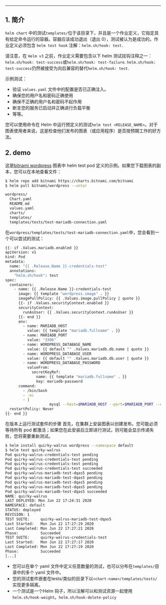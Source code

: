 


----

## 1. 简介 
`helm chart` 中的测试`templates/`位于该目录下，并且是一个作业定义，它指定具有给定命令运行的容器。容器应该成功退出（退出 0），测试被认为是成功的。作业定义必须包含 `helm test hook` 注解：`helm.sh/hook: test.`

请注意，在 `Helm v3` 之前，作业定义需要包含以下 helm 测试挂钩注释之一：`helm.sh/hook: test-success`或`helm.sh/hook: test-failure`. `helm.sh/hook: test-success`仍然被接受为向后兼容的替代`helm.sh/hook: test`.

示例测试：

 - 验证 `values.yaml` 文件中的配置是否已正确注入。
 - 确保您的用户名和密码正确使用
 - 确保不正确的用户名和密码不起作用
 - 断言您的服务已启动并正确进行负载平衡
 - 等等。

您可以使用命令在 Helm 中运行预定义的测试`helm test <RELEASE_NAME>`。对于图表使用者来说，这是检查他们发布的图表（或应用程序）是否按预期工作的好方法。


## 2. demo
这是[bitnami wordpress](https://artifacthub.io/packages/helm/bitnami/wordpress) 图表中 helm test pod 定义的示例。如果您下载图表的副本，您可以在本地查看文件：

```bash
$ helm repo add bitnami https://charts.bitnami.com/bitnami
$ helm pull bitnami/wordpress --untar
```

```bash
wordpress/
  Chart.yaml
  README.md
  values.yaml
  charts/
  templates/
  templates/tests/test-mariadb-connection.yaml
```
在`wordpress/templates/tests/test-mariadb-connection.yaml`中，您会看到一个可以尝试的测试：

```bash
{{- if .Values.mariadb.enabled }}
apiVersion: v1
kind: Pod
metadata:
  name: "{{ .Release.Name }}-credentials-test"
  annotations:
    "helm.sh/hook": test
spec:
  containers:
    - name: {{ .Release.Name }}-credentials-test
      image: {{ template "wordpress.image" . }}
      imagePullPolicy: {{ .Values.image.pullPolicy | quote }}
      {{- if .Values.securityContext.enabled }}
      securityContext:
        runAsUser: {{ .Values.securityContext.runAsUser }}
      {{- end }}
      env:
        - name: MARIADB_HOST
          value: {{ template "mariadb.fullname" . }}
        - name: MARIADB_PORT
          value: "3306"
        - name: WORDPRESS_DATABASE_NAME
          value: {{ default "" .Values.mariadb.db.name | quote }}
        - name: WORDPRESS_DATABASE_USER
          value: {{ default "" .Values.mariadb.db.user | quote }}
        - name: WORDPRESS_DATABASE_PASSWORD
          valueFrom:
            secretKeyRef:
              name: {{ template "mariadb.fullname" . }}
              key: mariadb-password
      command:
        - /bin/bash
        - -ec
        - |
                    mysql --host=$MARIADB_HOST --port=$MARIADB_PORT --user=$WORDPRESS_DATABASE_USER --password=$WORDPRESS_DATABASE_PASSWORD
  restartPolicy: Never
{{- end }}
```
在版本上运行测试套件的步骤
首先，在集群上安装图表以创建发布。您可能必须等待所有 pod 都激活；如果您在此安装后立即进行测试，则可能会显示传递失败，您将需要重新测试。

```bash
$ helm install quirky-walrus wordpress --namespace default
$ helm test quirky-walrus
Pod quirky-walrus-credentials-test pending
Pod quirky-walrus-credentials-test pending
Pod quirky-walrus-credentials-test pending
Pod quirky-walrus-credentials-test succeeded
Pod quirky-walrus-mariadb-test-dqas5 pending
Pod quirky-walrus-mariadb-test-dqas5 pending
Pod quirky-walrus-mariadb-test-dqas5 pending
Pod quirky-walrus-mariadb-test-dqas5 pending
Pod quirky-walrus-mariadb-test-dqas5 succeeded
NAME: quirky-walrus
LAST DEPLOYED: Mon Jun 22 17:24:31 2020
NAMESPACE: default
STATUS: deployed
REVISION: 1
TEST SUITE:     quirky-walrus-mariadb-test-dqas5
Last Started:   Mon Jun 22 17:27:19 2020
Last Completed: Mon Jun 22 17:27:21 2020
Phase:          Succeeded
TEST SUITE:     quirky-walrus-credentials-test
Last Started:   Mon Jun 22 17:27:17 2020
Last Completed: Mon Jun 22 17:27:19 2020
Phase:          Succeeded
[...]
```

 - 您可以在单个 yaml 文件中定义任意数量的测试，也可以分布在`templates/`目录中的多个 yaml 文件中。
 - 您的测试套件嵌套在tests/类似的目录下以`<chart-name>/templates/tests/`实现更多隔离。
 - 一个测试是一个Helm
   钩子，所以注解可以和测试资源一起使用`helm.sh/hook-weight`。`helm.sh/hook-delete-policy`


